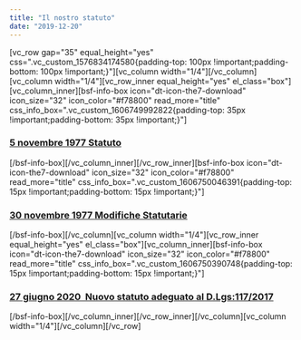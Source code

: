 ```yaml
---
title: "Il nostro statuto"
date: "2019-12-20"
---
```


\[vc\_row gap="35" equal\_height="yes" css=".vc\_custom\_1576834174580{padding-top: 100px !important;padding-bottom: 100px !important;}"\]\[vc\_column width="1/4"\]\[/vc\_column\]\[vc\_column width="1/4"\]\[vc\_row\_inner equal\_height="yes" el\_class="box"\]\[vc\_column\_inner\]\[bsf-info-box icon="dt-icon-the7-download" icon\_size="32" icon\_color="#f78800" read\_more="title" css\_info\_box=".vc\_custom\_1606749992822{padding-top: 35px !important;padding-bottom: 35px !important;}"\]

### [5 novembre 1977 Statuto](http://198.211.122.197/diabetwp/wordpress/wp-content/uploads/2019/12/allegato-2-statuto-v-.pdf)

\[/bsf-info-box\]\[/vc\_column\_inner\]\[/vc\_row\_inner\]\[bsf-info-box icon="dt-icon-the7-download" icon\_size="32" icon\_color="#f78800" read\_more="title" css\_info\_box=".vc\_custom\_1606750046391{padding-top: 15px !important;padding-bottom: 15px !important;}"\]

### [30 novembre 1977 Modifiche Statutarie](http://198.211.122.197/diabetwp/wordpress/wp-content/uploads/2019/12/allegato-3-modifiche-statutarie.pdf)

\[/bsf-info-box\]\[/vc\_column\]\[vc\_column width="1/4"\]\[vc\_row\_inner equal\_height="yes" el\_class="box"\]\[vc\_column\_inner\]\[bsf-info-box icon="dt-icon-the7-download" icon\_size="32" icon\_color="#f78800" read\_more="title" css\_info\_box=".vc\_custom\_1606750390748{padding-top: 15px !important;padding-bottom: 15px !important;}"\]

### [27 giugno 2020  Nuovo statuto adeguato al D.Lgs:117/2017](http://www.associazionediabeticibrescia.it/wp-content/uploads/2020/11/ATTO-signed.pdf)

\[/bsf-info-box\]\[/vc\_column\_inner\]\[/vc\_row\_inner\]\[/vc\_column\]\[vc\_column width="1/4"\]\[/vc\_column\]\[/vc\_row\]
